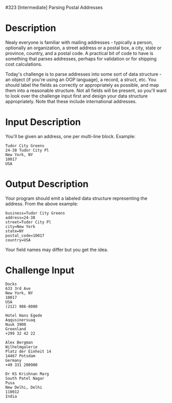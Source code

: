 #323 [Intermediate] Parsing Postal Addresses

# Description
Nealy everyone is familiar with mailing addresses - typically a person, optionally an organization, a street address or a postal box, a city, state or province, country, and a postal code. A practical bit of code to have is something that parses addresses, perhaps for validation or for shipping cost calculations. 

Today's challenge is to parse addresses into some sort of data structure - an object (if you're using an OOP language), a record, a struct, etc. You should label the fields as correctly or appropriately as possible, and map them into a reasonable structure. Not all fields will be present, so you'll want to look over the challenge input first and design your data structure appropriately. Note that these include international addresses. 

# Input Description
You'll be given an address, one per multi-line block. Example:


```
Tudor City Greens
24-38 Tudor City Pl
New York, NY 
10017
USA
```
# Output Description
Your program should emit a labeled data structure representing the address. From the above example:


```
business=Tudor City Greens
address=24-38
street=Tudor City Pl
city=New York
state=NY
postal_code=10017
country=USA
```
Your field names may differ but you get the idea. 

# Challenge Input

```
Docks
633 3rd Ave
New York, NY 
10017
USA
(212) 986-8080

Hotel Hans Egede
Aqqusinersuaq
Nuuk 3900
Greenland
+299 32 42 22

Alex Bergman
Wilhelmgalerie
Platz der Einheit 14
14467 Potsdam
Germany
+49 331 200900

Dr KS Krishnan Marg
South Patel Nagar
Pusa
New Delhi, Delhi 
110012
India
```
